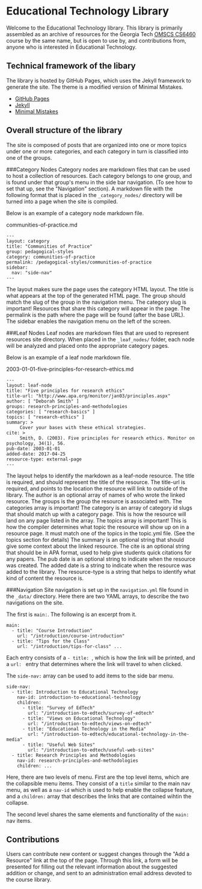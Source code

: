 # Educational Technology Library
Welcome to the Educational Technology library. This library is primarily assembled as an archive of resources for the Georgia Tech [OMSCS CS6460](https://www.omscs.gatech.edu/cs-6460-educational-technology) course by the same name, but is open to use by, and contributions from, anyone who is interested in Educational Technology.

## Technical framework of the libary
The library is hosted by GitHub Pages, which uses the Jekyll framework to generate the site.  The theme is a modified version of Minimal Mistakes.

- [GitHub Pages](https://guides.github.com/features/pages/)
- [Jekyll](https://jekyllrb.com/)
- [Minimal Mistakes](https://mmistakes.github.io/minimal-mistakes/)

## Overall structure of the library
The site is composed of posts that are organized into one or more topics under one or more categories, and each category in turn is classified into one of the groups.

###Category Nodes
Category nodes are markdown files that can be used to host a collection of resources. Each category belongs to one group, and is found under that group's menu in the side bar navigation. (To see how to set that up, see the "Navigation" section). A markdown file with the following format that is placed in the ```_category_nodes/``` directory will be turned into a page when the site is compiled.

Below is an example of a category node markdown file. 

communities-of-practice.md
```
---
layout: category
title: "Communities of Practice"
group: pedagogical-styles
category: communities-of-practice
permalink: /pedagogical-styles/communities-of-practice
sidebar:
  nav: "side-nav"
---
```

The layout makes sure the page uses the category HTML layout.
The title is what appears at the top of the generated HTML page.
The group should match the slug of the group in the navigation menu.
The category slug is important! Resources that share this category will appear in the page.
The permalink is the path where the page will be found (after the base URL).
The sidebar enables the navigation menu on the left of the screen.

###Leaf Nodes
Leaf nodes are markdown files that are used to represent resources site directory. When placed in the ```_leaf_nodes/``` folder, each node will be analyzed and placed onto the appropriate category pages.

Below is an example of a leaf node markdown file.

2003-01-01-five-principles-for-research-ethics.md
```
---
layout: leaf-node
title: "Five principles for research ethics"
title-url: "http://www.apa.org/monitor/jan03/principles.aspx"
author: [ "Deborah Smith" ]
groups: research-principles-and-methodologies
categories: [ "research-basics" ]
topics: [ "research-ethics" ]
summary: >
     Cover your bases with these ethical strategies.
cite: >
     Smith, D. (2003). Five principles for research ethics. Monitor on psychology, 34(1), 56.
pub-date: 2003-01-01
added-date: 2017-04-25
resource-type: external-page
---
```

The layout helps to identify the markdown as a leaf-node resource.
The title is required, and should represent the title of the resource.
The title-url is required, and points to the location the resource will link to outside of the library.
The author is an optional array of names of who wrote the linked resource.
The groups is the group the resource is associated with.
The categories array is important! The category is an array of category id slugs that should match up with a category page. This is how the resource will land on any page listed in the array.
The topics array is important! This is how the compiler determines what topic the resource will show up on in a resource page. It must match one of the topics in the topic.yml file. (See the topics section for details)
The summary is an optional string that should give some context about the linked resource.
The cite is an optional string that should be in APA format, used to help give students quick citations for any papers. 
The pub date is an optional string to indicate when the resource was created.
The added date is a string to indicate when the resource was added to the library.
The resource-type is a string that helps to identify what kind of content the resource is.

###Navigation
Site navigation is set up in the ```navigation.yml``` file found in the ```_data/``` directory. Here there are two YAML arrays, to describe the two navigations on the site.

The first is ```main:```. The following is an excerpt from it. 
```
main:
  - title: "Course Introduction"
    url: "/introduction/course-introduction"
  - title: "Tips for the Class"
    url: "/introduction/tips-for-class" ...
```

Each entry consists of a ```- title: ```, which is how the link will be printed, and a ```url: ``` entry that determines where the link will travel to when clicked. 

The ```side-nav:``` array can be used to add items to the side bar menu.

```
side-nav:
  - title: Introduction to Educational Technology
    nav-id: introduction-to-educational-technology
    children:
      - title: "Survey of EdTech"
        url: "/introduction-to-edtech/survey-of-edtech"
      - title: "Views on Educational Technology"
        url: "/introduction-to-edtech/views-on-edtech"
      - title: "Educational Technology in the Media"
        url: "/introduction-to-edtech/educational-technology-in-the-media"
      - title: "Useful Web Sites"
        url: "/introduction-to-edtech/useful-web-sites"
  - title: Research Principles and Methodologies
    nav-id: research-principles-and-methodologies
    children: ...
```

Here, there are two levels of menu. First are the top level items, which are the collapsible menu items. They consist of a ```title``` similar to the main nav menu, as well as a ```nav-id``` which is used to help enable the collapse feature, and a ```children:``` array that describes the links that are contained wihtin the collapse.

The second level shares the same elements and functionality of the ```main:``` nav items.

## Contributions
Users can contribute new content or suggest changes through the "Add a Resource" link at the top of the page.  Through this link, a form will be presented for filling out the relevant information about the suggested addition or change, and sent to an administration email address devoted to the course library.


